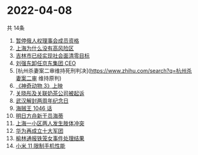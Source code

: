 # 2022-04-08
  共 14条

  <!-- BEGIN -->
  <!-- 最后更新时间:Fri Apr 08 2022 12:21:30 GMT+0000 (Coordinated Universal Time) -->
  1. [暂停俄人权理事会成员资格](https://www.zhihu.com/search?q=暂停俄人权理事会成员资格)
1. [上海为什么没有高风险区](https://www.zhihu.com/search?q=上海高风险)
1. [吉林市已经实现社会面清零目标](https://www.zhihu.com/search?q=吉林市疫情社会面清零)
1. [刘强东卸任京东集团 CEO](https://www.zhihu.com/search?q=刘强东)
1. [杭州杀妻案二审维持死刑判决](https://www.zhihu.com/search?q=杭州杀妻案二审 维持原判)
1. [《神奇动物 3》上映](https://www.zhihu.com/search?q=神奇动物3)
1. [关晓彤及关联奶茶公司被起诉](https://www.zhihu.com/search?q=关晓彤及关联奶茶公司)
1. [武汉解封两周年纪念日](https://www.zhihu.com/search?q=武汉解封纪念日)
1. [海贼王 1046 话](https://www.zhihu.com/search?q=海贼王)
1. [明日方舟新干员海蒂](https://www.zhihu.com/search?q=明日方舟)
1. [上海一小区两人发生肢体冲突](https://www.zhihu.com/search?q=上海一小区两人发生肢体冲突)
1. [华为再成立十大军团](https://www.zhihu.com/search?q=华为军团)
1. [榆林通报铁笼女事件处理结果](https://www.zhihu.com/search?q=铁笼女事件处理结果)
1. [小米 11 限制手机性能](https://www.zhihu.com/search?q=小米11性能)
  <!-- END -->
  